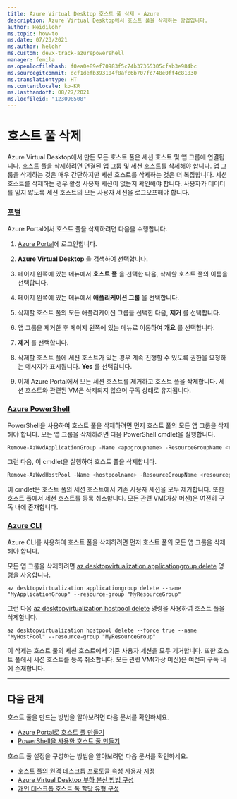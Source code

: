 ```yaml
---
title: Azure Virtual Desktop 호스트 풀 삭제 - Azure
description: Azure Virtual Desktop에서 호스트 풀을 삭제하는 방법입니다.
author: Heidilohr
ms.topic: how-to
ms.date: 07/23/2021
ms.author: helohr
ms.custom: devx-track-azurepowershell
manager: femila
ms.openlocfilehash: f0ea0e89ef70983f5c74b37365305cfab3e984bc
ms.sourcegitcommit: dcf1defb393104f8afc6b707fc748e0ff4c81830
ms.translationtype: HT
ms.contentlocale: ko-KR
ms.lasthandoff: 08/27/2021
ms.locfileid: "123098508"
---
```

# <a name="delete-a-host-pool"></a>호스트 풀 삭제

Azure Virtual Desktop에서 만든 모든 호스트 풀은 세션 호스트 및 앱 그룹에 연결됩니다. 호스트 풀을 삭제하려면 연결된 앱 그룹 및 세션 호스트를 삭제해야 합니다. 앱 그룹을 삭제하는 것은 매우 간단하지만 세션 호스트를 삭제하는 것은 더 복잡합니다. 세션 호스트를 삭제하는 경우 활성 사용자 세션이 없는지 확인해야 합니다. 사용자가 데이터를 잃지 않도록 세션 호스트의 모든 사용자 세션을 로그오프해야 합니다.

### <a name="portal"></a>[포털](#tab/azure-portal)

Azure Portal에서 호스트 풀을 삭제하려면 다음을 수행합니다.

1. [Azure Portal](https://portal.azure.com/)에 로그인합니다.

2. **Azure Virtual Desktop** 을 검색하여 선택합니다.

3. 페이지 왼쪽에 있는 메뉴에서 **호스트 풀** 을 선택한 다음, 삭제할 호스트 풀의 이름을 선택합니다.

4. 페이지 왼쪽에 있는 메뉴에서 **애플리케이션 그룹** 을 선택합니다.

5. 삭제할 호스트 풀의 모든 애플리케이션 그룹을 선택한 다음, **제거** 를 선택합니다.

6. 앱 그룹을 제거한 후 페이지 왼쪽에 있는 메뉴로 이동하여 **개요** 를 선택합니다.

7. **제거** 를 선택합니다.

8. 삭제할 호스트 풀에 세션 호스트가 있는 경우 계속 진행할 수 있도록 권한을 요청하는 메시지가 표시됩니다. **Yes** 를 선택합니다.

9. 이제 Azure Portal에서 모든 세션 호스트를 제거하고 호스트 풀을 삭제합니다. 세션 호스트와 관련된 VM은 삭제되지 않으며 구독 상태로 유지됩니다.

### <a name="azure-powershell"></a>[Azure PowerShell](#tab/azure-powershell)

PowerShell을 사용하여 호스트 풀을 삭제하려면 먼저 호스트 풀의 모든 앱 그룹을 삭제해야 합니다. 모든 앱 그룹을 삭제하려면 다음 PowerShell cmdlet을 실행합니다.

```powershell
Remove-AzWvdApplicationGroup -Name <appgroupname> -ResourceGroupName <resourcegroupname>
```

그런 다음, 이 cmdlet을 실행하여 호스트 풀을 삭제합니다.

```powershell
Remove-AzWvdHostPool -Name <hostpoolname> -ResourceGroupName <resourcegroupname> -Force:$true
```

이 cmdlet은 호스트 풀의 세션 호스트에서 기존 사용자 세션을 모두 제거합니다. 또한 호스트 풀에서 세션 호스트를 등록 취소합니다. 모든 관련 VM(가상 머신)은 여전히 구독 내에 존재합니다.

### <a name="azure-cli"></a>[Azure CLI](#tab/azure-cli)

Azure CLI를 사용하여 호스트 풀을 삭제하려면 먼저 호스트 풀의 모든 앱 그룹을 삭제해야 합니다. 

모든 앱 그룹을 삭제하려면 [az desktopvirtualization applicationgroup delete](/cli/azure/desktopvirtualization/applicationgroup#az_desktopvirtualization_applicationgroup_delete) 명령을 사용합니다.

```azurecli
az desktopvirtualization applicationgroup delete --name "MyApplicationGroup" --resource-group "MyResourceGroup"
```

그런 다음 [az desktopvirtualization hostpool delete](/cli/azure/desktopvirtualization/hostpool#az_desktopvirtualization_hostpool_delete) 명령을 사용하여 호스트 풀을 삭제합니다.

```azurecli
az desktopvirtualization hostpool delete --force true --name "MyHostPool" --resource-group "MyResourceGroup"
```

이 삭제는 호스트 풀의 세션 호스트에서 기존 사용자 세션을 모두 제거합니다. 또한 호스트 풀에서 세션 호스트를 등록 취소합니다. 모든 관련 VM(가상 머신)은 여전히 구독 내에 존재합니다.

---

## <a name="next-steps"></a>다음 단계

호스트 풀을 만드는 방법을 알아보려면 다음 문서를 확인하세요.

- [Azure Portal로 호스트 풀 만들기](create-host-pools-azure-marketplace.md)
- [PowerShell을 사용한 호스트 풀 만들기](create-host-pools-powershell.md)

호스트 풀 설정을 구성하는 방법을 알아보려면 다음 문서를 확인하세요.

- [호스트 풀의 원격 데스크톱 프로토콜 속성 사용자 지정](customize-rdp-properties.md)
- [Azure Virtual Desktop 부하 분산 방법 구성](configure-host-pool-load-balancing.md)
- [개인 데스크톱 호스트 풀 할당 유형 구성](configure-host-pool-personal-desktop-assignment-type.md)
